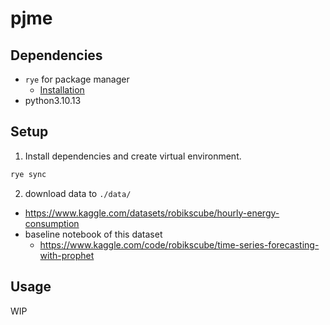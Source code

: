 # pjme

## Dependencies
- `rye` for package manager
  - [Installation](https://rye-up.com/guide/installation/)
- python3.10.13

## Setup
1. Install dependencies and create virtual environment.
```bash
rye sync
```
2. download data to `./data/`
  - https://www.kaggle.com/datasets/robikscube/hourly-energy-consumption
  - baseline notebook of this dataset
    - https://www.kaggle.com/code/robikscube/time-series-forecasting-with-prophet

## Usage
WIP
